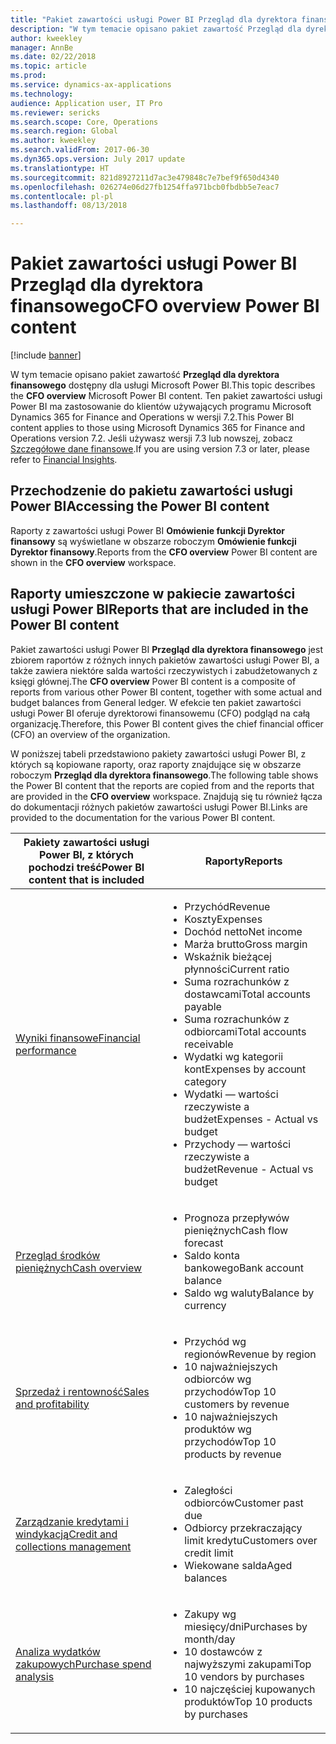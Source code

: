 ```yaml
---
title: "Pakiet zawartości usługi Power BI Przegląd dla dyrektora finansowego"
description: "W tym temacie opisano pakiet zawartość Przegląd dla dyrektora finansowego dostępny dla usługi Microsoft Power BI."
author: kweekley
manager: AnnBe
ms.date: 02/22/2018
ms.topic: article
ms.prod: 
ms.service: dynamics-ax-applications
ms.technology: 
audience: Application user, IT Pro
ms.reviewer: sericks
ms.search.scope: Core, Operations
ms.search.region: Global
ms.author: kweekley
ms.search.validFrom: 2017-06-30
ms.dyn365.ops.version: July 2017 update
ms.translationtype: HT
ms.sourcegitcommit: 821d8927211d7ac3e479848c7e7bef9f650d4340
ms.openlocfilehash: 026274e06d27fb1254ffa971bcb0fbdbb5e7eac7
ms.contentlocale: pl-pl
ms.lasthandoff: 08/13/2018

---
```


# <a name="cfo-overview-power-bi-content"></a><span data-ttu-id="2cef3-103">Pakiet zawartości usługi Power BI Przegląd dla dyrektora finansowego</span><span class="sxs-lookup"><span data-stu-id="2cef3-103">CFO overview Power BI content</span></span>

[!include [banner](../includes/banner.md)] 

<span data-ttu-id="2cef3-104">W tym temacie opisano pakiet zawartość **Przegląd dla dyrektora finansowego** dostępny dla usługi Microsoft Power BI.</span><span class="sxs-lookup"><span data-stu-id="2cef3-104">This topic describes the **CFO overview** Microsoft Power BI content.</span></span> <span data-ttu-id="2cef3-105">Ten pakiet zawartości usługi Power BI ma zastosowanie do klientów używających programu Microsoft Dynamics 365 for Finance and Operations w wersji 7.2.</span><span class="sxs-lookup"><span data-stu-id="2cef3-105">This Power BI content applies to those using Microsoft Dynamics 365 for Finance and Operations version 7.2.</span></span> <span data-ttu-id="2cef3-106">Jeśli używasz wersji 7.3 lub nowszej, zobacz [Szczegółowe dane finansowe](financial-insights.md).</span><span class="sxs-lookup"><span data-stu-id="2cef3-106">If you are using version 7.3 or later, please refer to [Financial Insights](financial-insights.md).</span></span>

## <a name="accessing-the-power-bi-content"></a><span data-ttu-id="2cef3-107">Przechodzenie do pakietu zawartości usługi Power BI</span><span class="sxs-lookup"><span data-stu-id="2cef3-107">Accessing the Power BI content</span></span>

<span data-ttu-id="2cef3-108">Raporty z zawartości usługi Power BI **Omówienie funkcji Dyrektor finansowy** są wyświetlane w obszarze roboczym **Omówienie funkcji Dyrektor finansowy**.</span><span class="sxs-lookup"><span data-stu-id="2cef3-108">Reports from the **CFO overview** Power BI content are shown in the **CFO overview** workspace.</span></span>

## <a name="reports-that-are-included-in-the-power-bi-content"></a><span data-ttu-id="2cef3-109">Raporty umieszczone w pakiecie zawartości usługi Power BI</span><span class="sxs-lookup"><span data-stu-id="2cef3-109">Reports that are included in the Power BI content</span></span>
<span data-ttu-id="2cef3-110">Pakiet zawartości usługi Power BI **Przegląd dla dyrektora finansowego** jest zbiorem raportów z różnych innych pakietów zawartości usługi Power BI, a także zawiera niektóre salda wartości rzeczywistych i zabudżetowanych z księgi głównej.</span><span class="sxs-lookup"><span data-stu-id="2cef3-110">The **CFO overview** Power BI content is a composite of reports from various other Power BI content, together with some actual and budget balances from General ledger.</span></span> <span data-ttu-id="2cef3-111">W efekcie ten pakiet zawartości usługi Power BI oferuje dyrektorowi finansowemu (CFO) podgląd na całą organizację.</span><span class="sxs-lookup"><span data-stu-id="2cef3-111">Therefore, this Power BI content gives the chief financial officer (CFO) an overview of the organization.</span></span>

<span data-ttu-id="2cef3-112">W poniższej tabeli przedstawiono pakiety zawartości usługi Power BI, z których są kopiowane raporty, oraz raporty znajdujące się w obszarze roboczym **Przegląd dla dyrektora finansowego**.</span><span class="sxs-lookup"><span data-stu-id="2cef3-112">The following table shows the Power BI content that the reports are copied from and the reports that are provided in the **CFO overview** workspace.</span></span> <span data-ttu-id="2cef3-113">Znajdują się tu również łącza do dokumentacji różnych pakietów zawartości usługi Power BI.</span><span class="sxs-lookup"><span data-stu-id="2cef3-113">Links are provided to the documentation for the various Power BI content.</span></span>

| <span data-ttu-id="2cef3-114">Pakiety zawartości usługi Power BI, z których pochodzi treść</span><span class="sxs-lookup"><span data-stu-id="2cef3-114">Power BI content that is included</span></span> | <span data-ttu-id="2cef3-115">Raporty</span><span class="sxs-lookup"><span data-stu-id="2cef3-115">Reports</span></span> |
|-----------------------------------|---------|
| [<span data-ttu-id="2cef3-116">Wyniki finansowe</span><span class="sxs-lookup"><span data-stu-id="2cef3-116">Financial performance</span></span>](financial-performance-power-bi-content-pack.md) | <ul><li><span data-ttu-id="2cef3-117">Przychód</span><span class="sxs-lookup"><span data-stu-id="2cef3-117">Revenue</span></span></li><li><span data-ttu-id="2cef3-118">Koszty</span><span class="sxs-lookup"><span data-stu-id="2cef3-118">Expenses</span></span></li><li><span data-ttu-id="2cef3-119">Dochód netto</span><span class="sxs-lookup"><span data-stu-id="2cef3-119">Net income</span></span></li><li><span data-ttu-id="2cef3-120">Marża brutto</span><span class="sxs-lookup"><span data-stu-id="2cef3-120">Gross margin</span></span></li><li><span data-ttu-id="2cef3-121">Wskaźnik bieżącej płynności</span><span class="sxs-lookup"><span data-stu-id="2cef3-121">Current ratio</span></span></li><li><span data-ttu-id="2cef3-122">Suma rozrachunków z dostawcami</span><span class="sxs-lookup"><span data-stu-id="2cef3-122">Total accounts payable</span></span></li><li><span data-ttu-id="2cef3-123">Suma rozrachunków z odbiorcami</span><span class="sxs-lookup"><span data-stu-id="2cef3-123">Total accounts receivable</span></span></li><li><span data-ttu-id="2cef3-124">Wydatki wg kategorii kont</span><span class="sxs-lookup"><span data-stu-id="2cef3-124">Expenses by account category</span></span></li><li><span data-ttu-id="2cef3-125">Wydatki — wartości rzeczywiste a budżet</span><span class="sxs-lookup"><span data-stu-id="2cef3-125">Expenses - Actual vs budget</span></span></li><li><span data-ttu-id="2cef3-126">Przychody — wartości rzeczywiste a budżet</span><span class="sxs-lookup"><span data-stu-id="2cef3-126">Revenue - Actual vs budget</span></span></li></ul> |
| [<span data-ttu-id="2cef3-127">Przegląd środków pieniężnych</span><span class="sxs-lookup"><span data-stu-id="2cef3-127">Cash overview</span></span>](../../financials/cash-bank-management/Cash-Overview-Power-BI-content.md) | <ul><li><span data-ttu-id="2cef3-128">Prognoza przepływów pieniężnych</span><span class="sxs-lookup"><span data-stu-id="2cef3-128">Cash flow forecast</span></span></li><li><span data-ttu-id="2cef3-129">Saldo konta bankowego</span><span class="sxs-lookup"><span data-stu-id="2cef3-129">Bank account balance</span></span></li><li><span data-ttu-id="2cef3-130">Saldo wg waluty</span><span class="sxs-lookup"><span data-stu-id="2cef3-130">Balance by currency</span></span></li></ul> |
| [<span data-ttu-id="2cef3-131">Sprzedaż i rentowność</span><span class="sxs-lookup"><span data-stu-id="2cef3-131">Sales and profitability</span></span>](sales-profitability-performance-content-pack.md) | <ul><li><span data-ttu-id="2cef3-132">Przychód wg regionów</span><span class="sxs-lookup"><span data-stu-id="2cef3-132">Revenue by region</span></span></li><li><span data-ttu-id="2cef3-133">10 najważniejszych odbiorców wg przychodów</span><span class="sxs-lookup"><span data-stu-id="2cef3-133">Top 10 customers by revenue</span></span></li><li><span data-ttu-id="2cef3-134">10 najważniejszych produktów wg przychodów</span><span class="sxs-lookup"><span data-stu-id="2cef3-134">Top 10 products by revenue</span></span></li></ul> |
| [<span data-ttu-id="2cef3-135">Zarządzanie kredytami i windykacją</span><span class="sxs-lookup"><span data-stu-id="2cef3-135">Credit and collections management</span></span>](../../financials/accounts-receivable/credit-collections-power-bi.md) | <ul><li><span data-ttu-id="2cef3-136">Zaległości odbiorców</span><span class="sxs-lookup"><span data-stu-id="2cef3-136">Customer past due</span></span></li><li><span data-ttu-id="2cef3-137">Odbiorcy przekraczający limit kredytu</span><span class="sxs-lookup"><span data-stu-id="2cef3-137">Customers over credit limit</span></span></li><li><span data-ttu-id="2cef3-138">Wiekowane salda</span><span class="sxs-lookup"><span data-stu-id="2cef3-138">Aged balances</span></span></li></ul> |
| [<span data-ttu-id="2cef3-139">Analiza wydatków zakupowych</span><span class="sxs-lookup"><span data-stu-id="2cef3-139">Purchase spend analysis</span></span>](../../financials/accounts-receivable/credit-collections-power-bi.md) | <ul><li><span data-ttu-id="2cef3-140">Zakupy wg miesięcy/dni</span><span class="sxs-lookup"><span data-stu-id="2cef3-140">Purchases by month/day</span></span></li><li><span data-ttu-id="2cef3-141">10 dostawców z najwyższymi zakupami</span><span class="sxs-lookup"><span data-stu-id="2cef3-141">Top 10 vendors by purchases</span></span></li><li><span data-ttu-id="2cef3-142">10 najczęściej kupowanych produktów</span><span class="sxs-lookup"><span data-stu-id="2cef3-142">Top 10 products by purchases</span></span></li></ul> |

